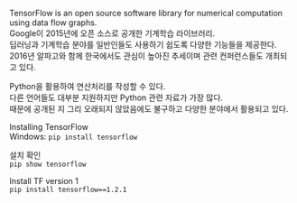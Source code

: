 TensorFlow is an open source software library for numerical computation using data flow graphs.  
Google이 2015년에 오픈 소스로 공개한 기계학습 라이브러리.  
딥러닝과 기계학습 분야를 일반인들도 사용하기 쉽도록 다양한 기능들을 제공한다.  
2016년 알파고와 함께 한국에서도 관심이 높아진 추세이며 관련 컨퍼런스들도 개최되고 있다.  

Python을 활용하여 연산처리를 작성할 수 있다.   
다른 언어들도 대부분 지원하지만 Python 관련 자료가 가장 많다.  
때문에 공개된 지 그리 오래되지 않았음에도 불구하고 다양한 분야에서 활용되고 있다.  

Installing TensorFlow  
Windows: `pip install tensorflow`  

설치 확인  
`pip show tensorflow`  

Install TF version 1  
`pip install tensorflow==1.2.1`  